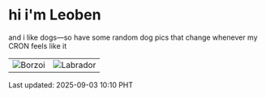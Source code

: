 # hi i'm Leoben

and i like dogs—so have some random dog pics that change whenever my CRON feels like it

|  |  |
|--------|----------|
| ![Borzoi](https://random-dog-vercel.vercel.app/api/random-borzoi?v=1756865449) | ![Labrador](https://random-dog-vercel.vercel.app/api/random-labrador?v=1756865449) |

Last updated: 2025-09-03 10:10 PHT
